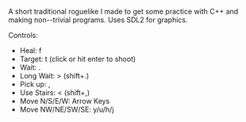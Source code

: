 A short traditional roguelike I made to get some practice with C++ and making non--trivial programs. Uses SDL2 for graphics.

Controls:
- Heal: f
- Target: t (click or hit enter to shoot)
- Wait: .
- Long Wait: > (shift+.)
- Pick up: ,
- Use Stairs: < (shift+,)
- Move N/S/E/W: Arrow Keys
- Move NW/NE/SW/SE: y/u/h/j
